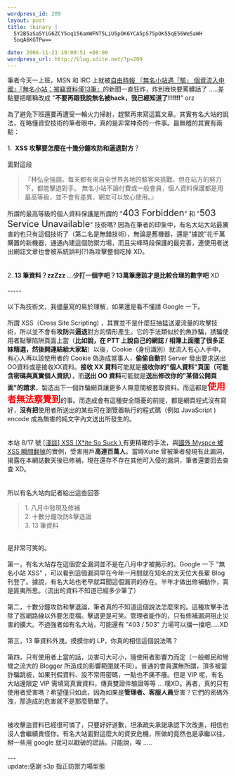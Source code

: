 ```yaml
--- 
wordpress_id: 209
layout: post
title: !binary |
  5Y2B5aSa5YiG6ZCY5oq156amWFNT5LiU5pOK6YCA5pS75pOK55qE56We5aWH
  5oqA6KGTPw==

date: 2006-11-21 19:09:51 +08:00
wordpress_url: http://blog.xdite.net/?p=209
---
```

筆者今天一上班，MSN 和 IRC 上就被<a href="http://www.libertytimes.com.tw/2006/new/nov/21/today-life4.htm">自由時報 『無名小站遇「駭」 個資流入中國』『無名小站：被竊資料僅13筆』</a>的新聞一直狂炸，炸到我快要罵髒話了 .....差點要把暱稱改成 &quot;<strong>不要再跟我說無名被hack，我已經知道了!!!!!!</strong>&quot; orz<br /><br />為了避免下班還要再遭受一輪火力掃射，趕緊再來寫這篇文章。其實有名大站的說法，在略懂資安技術的筆者眼中，真的是非常神奇的一件事。最無稽的其實有兩點：<br /><br />1.&nbsp; <strong>XSS 攻擊要怎麼在十幾分鐘攻防和逼退對方</strong>？<br /><br />面對這段<br /><blockquote>『林弘全強調，每天都有來自全世界各地的駭客來挑戰，但在站方的努力下，都能擊退對手。 無名小站不論付費或一般會員，個人資料保護都是用最高等級，並不會有差異，網友可以放心使用。』<br /></blockquote>所謂的最高等級的個人資料保護是所謂的 &quot;<big><big>403 Forbidden</big></big>&quot; 和 &quot;<big><big>503 Service Unavailable</big></big>&quot; 技術嗎? 因為在筆者的印象中，有名大站大站最厲害的也只有這個技術了（第二名是無錯技術），無論是舊機器，還是&quot;據說&quot;花千萬購置的新機器，通通內建這個防禦力場，而且尖峰時段保護的最完善，連使用者送出網誌文章也會被系統誤判(?)為攻擊整個吃掉 XD。<br /><br /><br />2. <strong>13 筆資料？zzZzz ...少打一個字吧？13萬筆應該才是比較合理的數字吧</strong> XD<br /><br />-----<br /><br />以下為技術文，我儘量寫的易於理解，如果還是看不懂請 Google 一下。<br /><br />所謂 XSS（Cross Site Scripting) ，其實並不是什麼狂抽猛送灌流量的攻擊技術，所以並不會有<strong>攻防</strong>與<strong>逼退</strong>對方的情形產生。它的手法類似於釣魚詐騙，誘騙使用者點擊陷阱頁面上當（<strong>比如說，在 PTT 上說自己的網誌 / 相簿上面擺了很多正妹精選，然後開連結給大家點</strong>）以後，Cookie（身份識別）就流入有心人手中，有心人再以該使用者的 Cookie 偽造成當事人，<strong>偷偷自動</strong>對 Server 發出要求送出OO資料或是接收XX資料。<strong>接收 XX 資料</strong>可能就是<strong>接收你的&quot;個人資料&quot;頁面（可能含密碼與真實個人資訊）</strong>，而<strong>送出 OO 資料</strong>可能就是<strong>送出修改你的&quot;某個公開頁面&quot;的請求</strong>，製造出下一個詐騙網頁讓更多人無意間被套取資料。而這都是<big><font color="#ff0000"><big><strong>使用者無法察覺到</strong></big></font></big>的事。而造成會有這種安全隱憂的前提，都是網頁程式沒有寫好，<strong>沒有把</strong>使用者所送出的某些可在瀏覽器執行的程式碼（例如 JavaScript ) encode 成為無害的純文字內文送出所發生的。<br /><br /><br />本站 8/17 號 <a href="http://blog.xdite.net/?p=67">[淺談] XSS (X*ite So Suck ) </a>有更精確的手法，與<a href="http://0rz.tw/7523I">國外 Myspce 被 XSS 瞬間翻掉</a>的實例，受害用戶<strong>高達百萬人</strong>。當時Xuite 曾被筆者發現有此漏洞，揭露在本網誌數天後已修補，現在還存不存在其他可入侵的漏洞，筆者還要回去查查 XD。<br /><br /><br />所以有名大站向記者給出這些回答<br /><blockquote>1. 八月中發現及修補<br />2. 十數分鐘攻防&amp;擊退論<br />3. 13 筆資料<br /></blockquote><br />是非常可笑的。<br /><br />第一，有名大站存在這個安全漏洞並不是在八月中才被揭示的。Google 一下 &quot;無名小站 XSS&quot; ，可以看到這個漏洞早在今年一月間就在知名的太天位大長輩 Blog 刊登了。據說，有名大站也老早就耳聞這個漏洞的存在。半年才做出修補動作，真是匪夷所思。（流出的資料不知道已經多少筆了）<br /><br />第二，十數分鐘攻防和擊退論，筆者真的不知道這個說法怎麼來的。這種攻擊手法除了拔網路線以外要怎麼檔。擊退更是可笑。管理者能作的，只有修補漏洞阻止災害的擴大。不過強者如有名大站，可能還有 &quot;403 / 503&quot; 力場可以擋一擋吧.....XD<br /><br />第三，13 筆資料外洩。摸摸你的 LP，你真的相信這個說法嗎？<br /><br />第四，只有使用者上當的話，災害可大可小，隨使用者影響力而定（一般鄉民和彎彎之流大的 Blogger 所造成的影響範圍就不同）。普通的會員還無所謂，頂多被當詐騙跳板，如果刊假資料、設不常用密碼，一點也不痛不癢。但是 VIP 呢，有名大站還限定 VIP 需填寫真實資料，傳真雙證件驗證等等 ....噗XD。再者，真的只有使用者受害嗎？希望僅只如此，因為如果是<strong>管理者、客服人員</strong>受害？它們的密碼外洩，那造成的危害就不是那麼簡單了。<br /><br /><br />被攻擊盜資料已經很可憐了，只要好好道歉，坦承疏失承諾承認下次改進，相信也沒人會繼續責怪你。有名大站面對這麼大的資安危機，所做的竟然也是承繼以往，掰一些用 google 就可以戳破的謊話。只能說，唉 .....<br /><br />---<br />update:感謝 s3p 指正防禦力場型態
